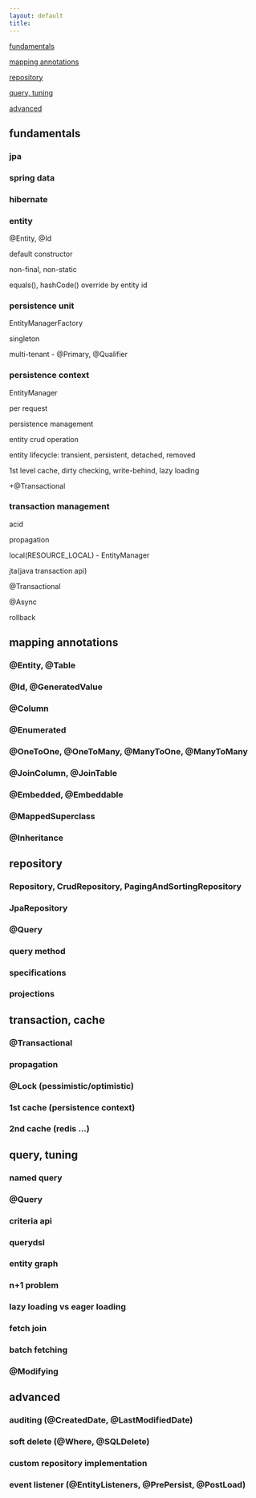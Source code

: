 ```yaml
---
layout: default
title:
---
```


[fundamentals](#fundamentals)

[mapping annotations](#mapping-annotations)

[repository](#repository)

[query, tuning](#query-tuning)

[advanced](#advanced)


## fundamentals

### jpa

### spring data

### hibernate

### entity

@Entity, @Id

default constructor

non-final, non-static

equals(), hashCode() override by entity id

### persistence unit

EntityManagerFactory

singleton

multi-tenant - @Primary, @Qualifier

### persistence context

EntityManager

per request

persistence management

entity crud operation

entity lifecycle: transient, persistent, detached, removed

1st level cache, dirty checking, write-behind, lazy loading

+@Transactional

### transaction management

acid

propagation

local(RESOURCE_LOCAL) - EntityManager

jta(java transaction api)

@Transactional

@Async

rollback


## mapping annotations

### @Entity, @Table

### @Id, @GeneratedValue

### @Column

### @Enumerated

### @OneToOne, @OneToMany, @ManyToOne, @ManyToMany

### @JoinColumn, @JoinTable

### @Embedded, @Embeddable

### @MappedSuperclass

### @Inheritance


## repository

### Repository, CrudRepository, PagingAndSortingRepository

### JpaRepository

### @Query

### query method

### specifications

### projections


## transaction, cache

### @Transactional

### propagation

### @Lock (pessimistic/optimistic)

### 1st cache (persistence context)

### 2nd cache (redis ...)


## query, tuning

### named query

### @Query

### criteria api

### querydsl

### entity graph

### n+1 problem

### lazy loading vs eager loading

### fetch join

### batch fetching

### @Modifying


## advanced

### auditing (@CreatedDate, @LastModifiedDate)

### soft delete (@Where, @SQLDelete)

### custom repository implementation

### event listener (@EntityListeners, @PrePersist, @PostLoad)